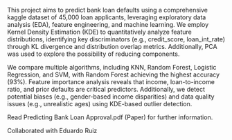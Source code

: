   This project aims to predict bank loan defaults using a comprehensive kaggle dataset of
45,000 loan applicants, leveraging exploratory data analysis (EDA), feature engineering, and
machine learning. We employ Kernel Density Estimation (KDE) to quantitatively analyze feature
distributions, identifying key discriminators (e.g., credit_score, loan_int_rate) through KL
divergence and distribution overlap metrics. Additionally, PCA was used to explore the
possibility of reducing components.


  We compare multiple algorithms, including KNN, Random Forest, Logistic Regression,
and SVM, with Random Forest achieving the highest accuracy (93%). Feature importance
analysis reveals that income, loan-to-income ratio, and prior defaults are critical predictors.
Additionally, we detect potential biases (e.g., gender-based income disparities) and data quality
issues (e.g., unrealistic ages) using KDE-based outlier detection.


Read Predicting Bank Loan Approval.pdf (Paper) for further information.


Collaborated with Eduardo Ruiz
